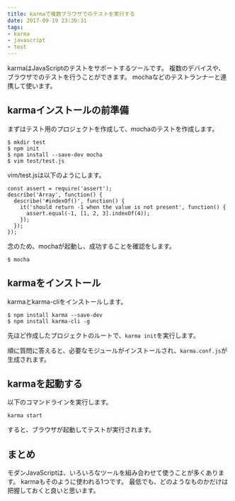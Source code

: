 ```yaml
---
title: karmaで複数ブラウザでのテストを実行する
date: 2017-09-19 23:30:31
tags:
- karma
- javascript
- test
---
```


karmaはJavaScriptのテストをサポートするツールです。
複数のデバイスや、ブラウザでのテストを行うことができます。
mochaなどのテストランナーと連携して使います。


## karmaインストールの前準備
まずはテスト用のプロジェクトを作成して、mochaのテストを作成します。


```
$ mkdir test
$ npm init
$ npm install --save-dev mocha
$ vim test/test.js
```

vim/test.jsは以下のようにします。
```
const assert = require('assert');
describe('Array', function() {
  describe('#indexOf()', function() {
    it('should return -1 when the value is not present', function() {
      assert.equal(-1, [1, 2, 3].indexOf(4));
    });   
  });
});
```

念のため、mochaが起動し、成功することを確認をします。
```
$ mocha
```

## karmaをインストール

karmaとkarma-cliをインストールします。
```
$ npm install karma --save-dev
$ npm install karma-cli -g
```

先ほど作成したプロジェクトのルートで、`karma init`を実行します。

順に質問に答えると、必要なモジュールがインストールされ、`karma.conf.js`が生成されます。

## karmaを起動する
以下のコマンドラインを実行します。

```
karma start
```

すると、ブラウザが起動してテストが実行されます。

## まとめ
モダンJavaScriptは、いろいろなツールを組み合わせて使うことが多くあります。
karmaもそのように使われる1つです。
最低でも、どのようなものかだけは把握しておくと良いと思います。

